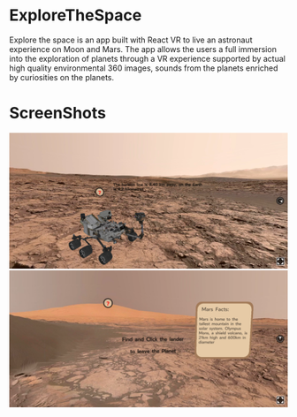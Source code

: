 # ExploreTheSpace

Explore the space is an app built with React VR to live an astronaut experience on Moon and Mars. The app allows the users a full immersion into the exploration of planets through a VR experience supported by actual high quality environmental 360 images, sounds from the planets enriched by curiosities on the planets.
# ScreenShots
![alt text](https://raw.githubusercontent.com/spinosevic/ExploreTheSpace/master/MarsPicForReadMe.png)
![alt text](https://raw.githubusercontent.com/spinosevic/ExploreTheSpace/master/MarsPicForReadMe2.png)
